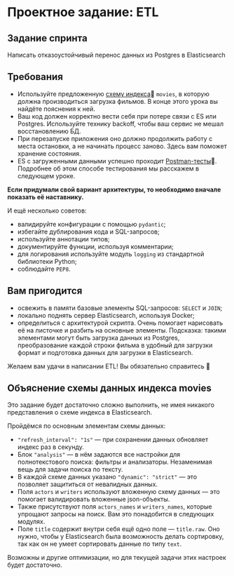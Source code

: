 # Проектное задание: ETL

## Задание спринта

Написать отказоустойчивый перенос данных из Postgres в Elasticsearch

## Требования

- Используйте
  предложенную [cхему индекса](https://code.s3.yandex.net/middle-python/learning-materials/es_schema.txt)💾  `movies`, в
  которую должна производиться загрузка фильмов. В конце этого урока вы найдёте пояснения к ней.
- Ваш код должен корректно вести себя при потере связи с ES или Postgres. Используйте технику backoff, чтобы ваш сервис
  не мешал восстановлению БД.
- При перезапуске приложения оно должно продолжить работу с места остановки, а не начинать процесс заново. Здесь вам
  поможет хранение состояния.
- ES с загруженными данными успешно
  проходит [Postman-тесты](https://code.s3.yandex.net/middle-python/learning-materials/ETLTests-2.json)💾. Подробнее об
  этом способе тестирования мы расскажем в следующем уроке.

**Если придумали свой вариант архитектуры, то необходимо вначале показать её наставнику.**

И ещё несколько советов:

- валидируйте конфигурации с помощью `pydantic`;
- избегайте дублирования кода и SQL-запросов;
- используйте аннотации типов;
- документируйте функции, используя комментарии;
- для логирования используйте модуль `logging` из стандартной библиотеки Python;
- соблюдайте `PEP8`.

## Вам пригодится

- освежить в памяти базовые элементы SQL-запросов: `SELECT` и `JOIN`;
- локально поднять сервер Elasticsearch, используя Docker;
- определиться с архитектурой скрипта. Очень помогает нарисовать её на листочке и разбить на основные элементы.
  Подсказка: такими элементами могут быть загрузка данных из Postgres, преобразование каждой строки фильма в удобный для
  загрузки формат и подготовка данных для загрузки в Elasticsearch.

Желаем вам удачи в написании ETL! Вы обязательно справитесь 💪

## Объяснение схемы данных индекса movies

Это задание будет достаточно сложно выполнить, не имея никакого представления о схеме индекса в Elasticsearch.

Пройдёмся по основным элементам схемы данных:

- `"refresh_interval": "1s"` — при сохранении данных обновляет индекс раз в секунду.
- Блок `"analysis"` — в нём задаются все настройки для полнотекстового поиска: фильтры и анализаторы. Незаменимая вещь
  для задачи поиска по тексту.
- В каждой схеме данных указано `"dynamic": "strict"` — это позволяет защититься от невалидных данных.
- Поля `actors` и `writers` используют вложенную схему данных — это помогает валидировать вложенные json-объекты.
- Также присутствуют поля `actors_names` и `writers_names`, которые упрощают запросы на поиск. Вам это понадобится в
  следующих модулях.
- Поле `title` содержит внутри себя ещё одно поле — `title.raw`. Оно нужно, чтобы у Elasticsearch была возможность
  делать сортировку, так как он не умеет сортировать данные по типу `text`.

Возможны и другие оптимизации, но для текущей задачи этих настроек будет достаточно.
